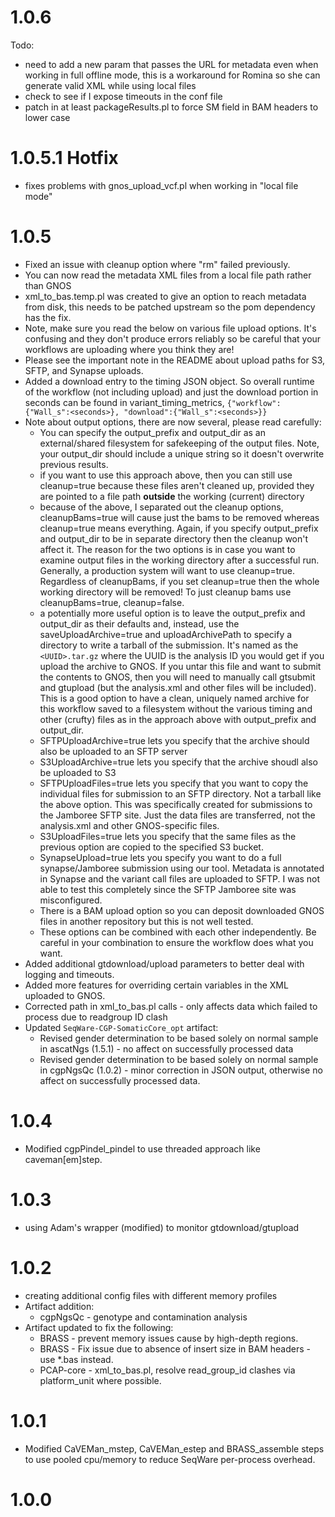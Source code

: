# 1.0.6

Todo:

* need to add a new param that passes the URL for metadata even when working in full offline mode, this is a workaround for Romina so she can generate valid XML while using local files
* check to see if I expose timeouts in the conf file
* patch in at least packageResults.pl to force SM field in BAM headers to lower case

# 1.0.5.1 Hotfix

* fixes problems with gnos_upload_vcf.pl when working in "local file mode"

# 1.0.5

* Fixed an issue with cleanup option where "rm" failed previously.
* You can now read the metadata XML files from a local file path rather than GNOS
* xml_to_bas.temp.pl was created to give an option to reach metadata from disk, this needs to be patched upstream so the pom dependency has the fix.
* Note, make sure you read the below on various file upload options.  It's confusing and they don't produce errors reliably so be careful that your workflows are uploading where you think they are!
* Please see the important note in the README about upload paths for S3, SFTP, and Synapse uploads.
* Added a download entry to the timing JSON object. So overall runtime of the workflow (not including upload) and just the download portion in seconds can be found in variant_timing_metrics, `{"workflow":{"Wall_s":<seconds>}, "download":{"Wall_s":<seconds>}}`
* Note about output options, there are now several, please read carefully:
    * You can specify the output_prefix and output_dir as an external/shared filesystem for safekeeping of the output files. Note, your output_dir should include a unique string so it doesn't overwrite previous results.
    * if you want to use this approach above, then you can still use cleanup=true because these files aren't cleaned up, provided they are pointed to a file path **outside** the working (current) directory
    * because of the above, I separated out the cleanup options, cleanupBams=true will cause just the bams to be removed whereas cleanup=true means everything. Again, if you specify output_prefix and output_dir to be in separate directory then the cleanup won't affect it. The reason for the two options is in case you want to examine output files in the working directory after a successful run. Generally, a production system will want to use cleanup=true. Regardless of cleanupBams, if you set cleanup=true then the whole working directory will be removed! To just cleanup bams use cleanupBams=true, cleanup=false.
    * a potentially more useful option is to leave the output_prefix and output_dir as their defaults and, instead, use the saveUploadArchive=true and uploadArchivePath to specify a directory to write a tarball of the submission. It's named as the `<UUID>.tar.gz` where the UUID is the analysis ID you would get if you upload the archive to GNOS.  If you untar this file and want to submit the contents to GNOS, then you will need to manually call gtsubmit and gtupload (but the analysis.xml and other files will be included). This is a good option to have a clean, uniquely named archive for this workflow saved to a filesystem without the various timing and other (crufty) files as in the approach above with output_prefix and output_dir.
    * SFTPUploadArchive=true lets you specify that the archive should also be uploaded to an SFTP server
    * S3UploadArchive=true lets you specify that the archive shoudl also be uploaded to S3
    * SFTPUploadFiles=true lets you specify that you want to copy the individual files for submission to an SFTP directory.  Not a tarball like the above option. This was specifically created for submissions to the Jamboree SFTP site.  Just the data files are transferred, not the analysis.xml and other GNOS-specific files.
    * S3UploadFiles=true lets you specify that the same files as the previous option are copied to the specified S3 bucket.
    * SynapseUpload=true lets you specify you want to do a full synapse/Jamboree submission using our tool. Metadata is annotated in Synapse and the variant call files are uploaded to SFTP.  I was not able to test this completely since the SFTP Jamboree site was misconfigured.
    * There is a BAM upload option so you can deposit downloaded GNOS files in another repository but this is not well tested.
    * These options can be combined with each other independently. Be careful in your combination to ensure the workflow does what you want.
* Added additional gtdownload/upload parameters to better deal with logging and timeouts.
* Added more features for overriding certain variables in the XML uploaded to GNOS.
* Corrected path in xml_to_bas.pl calls - only affects data which failed to process due to readgroup ID clash
* Updated ``SeqWare-CGP-SomaticCore_opt`` artifact:
    * Revised gender determination to be based solely on normal sample in ascatNgs (1.5.1) - no affect on successfully processed data
    * Revised gender determination to be based solely on normal sample in cgpNgsQc (1.0.2) - minor correction in JSON output, otherwise no affect on successfully processed data.

# 1.0.4

* Modified cgpPindel_pindel to use threaded approach like caveman\[em\]step.

# 1.0.3

* using Adam's wrapper (modified) to monitor gtdownload/gtupload

# 1.0.2

* creating additional config files with different memory profiles
* Artifact addition:
    * cgpNgsQc - genotype and contamination analysis
* Artifact updated to fix the following:
    * BRASS - prevent memory issues cause by high-depth regions.
    * BRASS - Fix issue due to absence of insert size in BAM headers - use \*.bas instead.
    * PCAP-core - xml_to_bas.pl, resolve read_group_id clashes via platform_unit where possible.

# 1.0.1

* Modified CaVEMan_mstep, CaVEMan_estep and BRASS_assemble steps to use pooled cpu/memory to reduce SeqWare per-process overhead.

# 1.0.0
